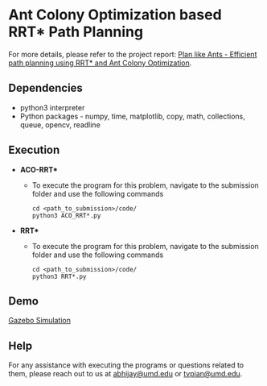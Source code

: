 # Ant Colony Optimization based RRT* Path Planning

For more details, please refer to the project report: [Plan like Ants - Efficient path planning using RRT*
and Ant Colony Optimization](./report.pdf).

## Dependencies

* python3 interpreter
* Python packages - numpy, time, matplotlib, copy, math, collections, queue, opencv, readline

## Execution

* **ACO-RRT\*** 
    
    - To execute the program for this problem, navigate to the submission folder and use the following commands
        ```
        cd <path_to_submission>/code/
        python3 ACO_RRT*.py
        ```

* **RRT\*** 
    - To execute the program for this problem, navigate to the submission folder and use the following commands
        ```
        cd <path_to_submission>/code/
        python3 RRT*.py
        ```

## Demo
[Gazebo Simulation](https://github.com/tvpian/ACO-RRT-Star/assets/41953267/0e1b2b2b-8662-4029-b523-8698b820a244)


## Help
For any assistance with executing the programs or questions related to them, please reach out to us at abhijay@umd.edu or tvpian@umd.edu.
